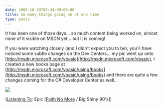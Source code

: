 ```yaml
---
date: 2003-10-10T07:34:00+00:00
title: So many things going on at one time
type: posts
---
```

It has been one of those days... so much content being worked on, almost none of it visible on MSDN yet... but it is coming!

If you were watching closely (and I didn't expect you to be), you'll have noticed some subtle changes on the Dev Centers... my pic went up onto [http://msdn.microsoft.com/vbasic](http://msdn.microsoft.com/vbasic), I created a new books page at [http://msdn.microsoft.com/vbasic/using/books](http://msdn.microsoft.com/vbasic/using/books) and there are quite a few changes coming for the C# Developer Center as well...

<img src="http://www.duncanmackenzie.net/somuchstuff.png" border="0" />


  ([Listening To](https://learn.microsoft.com/en-us/previous-versions/dotnet/articles/ms973230(v=msdn.10)): Epic [[Faith No More](https://open.spotify.com/search/Faith%20No%20More/artists) / Big Shiny 90's])
